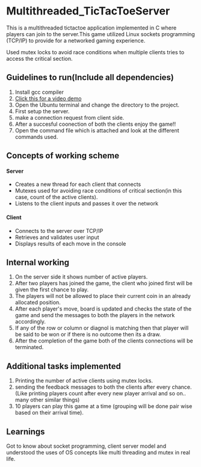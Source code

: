 # Multithreaded_TicTacToeServer
This is a multithreaded tictactoe application implemented in C where players can join to the server.This game utilized Linux sockets programming (TCP/IP) to provide for a networked gaming experience.

Used mutex locks to avoid race conditions when multiple clients tries to access the critical section.
## Guidelines to run(Include all dependencies)
  1. Install gcc compiler
  2. [Click this for a video demo](https://drive.google.com/file/d/153g_Y-dZkiSnC1qc_gfP8N9RrJFPIh2N/view?usp=sharing)
  3. Open the Ubuntu terminal and change the directory to the project.
  4. First setup the server.
  5. make a connection request from client side.
  6. After a succesful coonection of both the clients enjoy the game!!
  7. Open the command file which is attached and look at the different commands used.
## Concepts of working scheme
  #### Server
   * Creates a new thread for each client that connects
   * Mutexes used for avoiding race conditions of critical section(in this case, count of the active clients).
   * Listens to the client inputs and passes it over the network
      
  #### Client
   * Connects to the server over TCP/IP
   * Retrieves and validates user input
   * Displays results of each move in the console
 
## Internal working
  1. On the server side it shows number of active players.
  2. After two players has joined the game, the client who joined first will be given the first chance to play.
  3. The players will not be allowed to place their current coin in an already allocated position.
  4. After each player's move, board is updated and checks the state of the game and send the messages to both the players in the network accordingly.
  5. If any of the row or column or diagnol is matching then that player will be said to be won or if there is no outcome then its a draw.
  6. After the completion of the game both of the clients connections will be terminated.

## Additional tasks implemented
  1. Printing the number of active clients using mutex locks.
  2. sending the feedback messages to both the clients after every chance.(Like printing players count after every new player arrival and so on.. many other similar  things)
  3. 10 players can play this game at a time (grouping will be done pair wise based on their arrival time).

## Learnings
 Got to know about socket programming, client server model and understood the uses of OS concepts like multi threading and mutex in real life.

